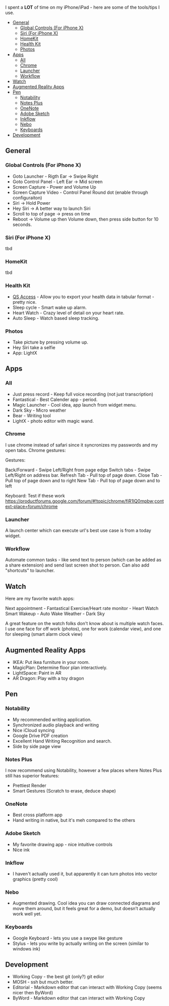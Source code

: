 I spent a **LOT** of time on my iPhone/iPad - here are some of the tools/tips I use.

<!-- vim-markdown-toc GFM -->

* [General](#general)
    * [Global Controls (For iPhone X)](#global-controls-(for-iphone-x))
    * [Siri (For iPhone X)](#siri-(for-iphone-x))
    * [HomeKit](#homekit)
    * [Health Kit](#health-kit)
    * [Photos](#photos)
* [Apps](#apps)
    * [All](#all)
    * [Chrome](#chrome)
    * [Launcher](#launcher)
    * [Workflow](#workflow)
* [Watch](#watch)
* [Augmented Reality Apps](#augmented-reality-apps)
* [Pen](#pen)
    * [Notability](#notability)
    * [Notes Plus](#notes-plus)
    * [OneNote](#onenote)
    * [Adobe Sketch](#adobe-sketch)
    * [Inkflow](#inkflow)
    * [Nebo](#nebo)
    * [Keyboards](#keyboards)
* [Development](#development)

<!-- vim-markdown-toc -->

## General

### Global Controls (For iPhone X)

- Goto Launcher - Rigth Ear -> Swipe Right
- Goto Control Panel - Left Ear -> Mid screen
- Screen Capture  - Power and Volume Up
- Screen Capture Video -  Control Panel Round dot (enable through configuraiton)
- Siri -> Hold Power
- Hey Siri ->  A better way to launch Siri
- Scroll to top of page -> press on time
- Reboot -> Volume up then Volume down, then press side button for 10 seconds.

### Siri (For iPhone X)

tbd

### HomeKit

tbd

### Health Kit

- [QS Access](https://itunes.apple.com/us/app/qs-access/id920297614?mt=8) - Allow you to export your health data in tabular format - pretty nice.
- Sleep cycle - Smart wake up alarm.
- Heart Watch - Crazy level of detail on your heart rate.
- Auto Sleep - Watch based sleep tracking.

### Photos

- Take picture by pressing volume up.
- Hey Siri take a selfie
- App: LightX


## Apps

### All

-   Just press record - Keep full voice recording (not just transcription)
-   Fantastical - Best Calender app - period.
-   Magic Launcher - Cool idea, app launch from widget menu.
-   Dark Sky - Micro weather
-   Bear - Writing tool
-   LightX - photo editor with magic wand.

### Chrome

I use chrome instead of safari since it syncronizes my passwords and my open tabs. Chrome gestures:

Gestures:

Back/Forward - Swipe Left/Right from page edge
Switch tabs - Swipe Left/Right on address bar.
Refresh Tab - Pull top of page down.
Close Tab - Pull top of page down and to right
New Tab - Pull top of page down and to left

Keyboard: Test if these work
https://productforums.google.com/forum/#!topic/chrome/fiR1lQ0mpbw;context-place=forum/chrome

### Launcher

A launch center which can execute url's best use case is from a today widget.

### Workflow

Automate common tasks - like send text to person (which can be added as a share extension) and send last screen shot to person. Can also add "shortcuts" to launcher.

## Watch

Here are my favorite watch apps:

Next appointment - Fantastical
Exercise/Heart rate monitor - Heart Watch
Smart Wakeup - Auto Wake
Weather - Dark Sky

A great feature on the watch folks don't know about is multiple watch faces. I use one face for off work (photos), one for work (calendar view), and one for sleeping (smart alarm clock view)

## Augmented Reality Apps

-   IKEA: Put ikea furniture in your room.
-   MagicPlan: Determine floor plan interactively.
-   LightSpace: Paint in AR
-   AR Dragon: Play with a toy dragon

## Pen

### Notability

-   My recommended writing application.
-   Synchronized audio playback and writing
-   Nice iCloud syncing
-   Google Drive PDF creation
-   Excellent Hand Writing Recognition and search.
-   Side by side page view

### Notes Plus

I now recommend using Notability, however a few places where Notes Plus still has superior features:

-   Prettiest Render
-   Smart Gestures (Scratch to erase, deduce shape)

### OneNote

-   Best cross platform app
-   Hand writing in native, but it's meh compared to the others

### Adobe Sketch

-   My favorite drawing app - nice intuitive controls
-   Nice ink

### Inkflow

-   I haven't actually used it, but apparently it can turn photos into vector graphics (pretty cool)

### Nebo

-   Augmented drawing. Cool idea you can draw connected diagrams and move them around, but it feels great for a demo, but doesn’t actually work well yet.

### Keyboards

-   Google Keyboard - lets you use a swype like gesture
-   Stylus - lets you write by actually writing on the screen (similar to windows ink)

## Development

-   Working Copy - the best git (only?) git edior
-   MOSH - ssh but much better.
-   Editorial - Markdown editor that can interact with Working Copy (seems nicer then ByWord)
-   ByWord - Markdown editor that can interact with Working Copy
